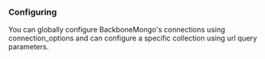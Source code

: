 ### Configuring

You can globally configure BackboneMongo's connections using connection_options and can configure a specific collection using url query parameters.
